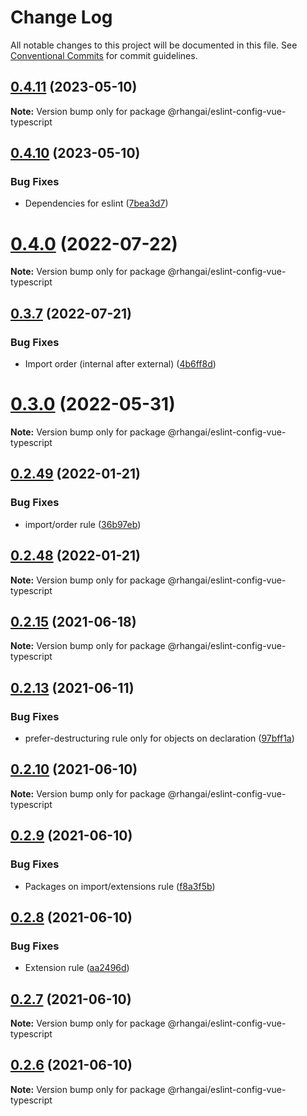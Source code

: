 # Change Log

All notable changes to this project will be documented in this file.
See [Conventional Commits](https://conventionalcommits.org) for commit guidelines.

## [0.4.11](https://github.com/rhangai/node-web-packages/compare/v0.4.10...v0.4.11) (2023-05-10)

**Note:** Version bump only for package @rhangai/eslint-config-vue-typescript

## [0.4.10](https://github.com/rhangai/node-web-packages/compare/v0.4.9...v0.4.10) (2023-05-10)

### Bug Fixes

-   Dependencies for eslint ([7bea3d7](https://github.com/rhangai/node-web-packages/commit/7bea3d72fffaf9a8f7bad06b687434ab72f2ed72))

# [0.4.0](https://github.com/rhangai/node-web-packages/compare/v0.3.7...v0.4.0) (2022-07-22)

**Note:** Version bump only for package @rhangai/eslint-config-vue-typescript

## [0.3.7](https://github.com/rhangai/node-web-packages/compare/v0.3.6...v0.3.7) (2022-07-21)

### Bug Fixes

-   Import order (internal after external) ([4b6ff8d](https://github.com/rhangai/node-web-packages/commit/4b6ff8db1d4c15d7c46b2ac2b9df33c75c889a6b))

# [0.3.0](https://github.com/rhangai/node-web-packages/compare/v0.2.51...v0.3.0) (2022-05-31)

**Note:** Version bump only for package @rhangai/eslint-config-vue-typescript

## [0.2.49](https://github.com/rhangai/node-web-packages/compare/v0.2.48...v0.2.49) (2022-01-21)

### Bug Fixes

-   import/order rule ([36b97eb](https://github.com/rhangai/node-web-packages/commit/36b97eb3799a537732843aa2ad86448a3bbec9c9))

## [0.2.48](https://github.com/rhangai/node-web-packages/compare/v0.2.47...v0.2.48) (2022-01-21)

**Note:** Version bump only for package @rhangai/eslint-config-vue-typescript

## [0.2.15](https://github.com/rhangai/node-web-packages/compare/v0.2.14...v0.2.15) (2021-06-18)

**Note:** Version bump only for package @rhangai/eslint-config-vue-typescript

## [0.2.13](https://github.com/rhangai/node-web-packages/compare/v0.2.12...v0.2.13) (2021-06-11)

### Bug Fixes

-   prefer-destructuring rule only for objects on declaration ([97bff1a](https://github.com/rhangai/node-web-packages/commit/97bff1ae3b812888356f0405a9da90f25f2bffcd))

## [0.2.10](https://github.com/rhangai/node-web-packages/compare/v0.2.9...v0.2.10) (2021-06-10)

**Note:** Version bump only for package @rhangai/eslint-config-vue-typescript

## [0.2.9](https://github.com/rhangai/node-web-packages/compare/v0.2.8...v0.2.9) (2021-06-10)

### Bug Fixes

-   Packages on import/extensions rule ([f8a3f5b](https://github.com/rhangai/node-web-packages/commit/f8a3f5ba0b33495629d300a4ca2b977dc0e9e178))

## [0.2.8](https://github.com/rhangai/node-web-packages/compare/v0.2.7...v0.2.8) (2021-06-10)

### Bug Fixes

-   Extension rule ([aa2496d](https://github.com/rhangai/node-web-packages/commit/aa2496dc6dd7393639241774007858a9395e6e37))

## [0.2.7](https://github.com/rhangai/node-web-packages/compare/v0.2.6...v0.2.7) (2021-06-10)

**Note:** Version bump only for package @rhangai/eslint-config-vue-typescript

## [0.2.6](https://github.com/rhangai/node-web-packages/compare/v0.2.5...v0.2.6) (2021-06-10)

**Note:** Version bump only for package @rhangai/eslint-config-vue-typescript
